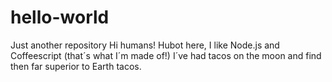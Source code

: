 # hello-world
Just another repository
Hi humans!
Hubot here, I like Node.js and Coffeescript (that´s what I´m made of!)
I´ve had tacos on the moon and find then far superior to Earth tacos.
